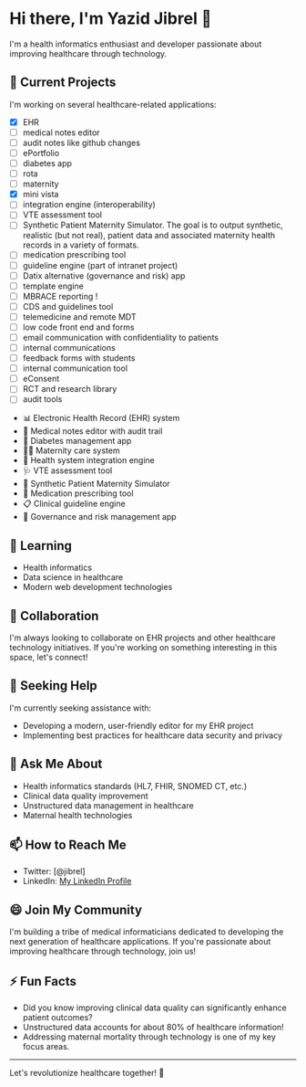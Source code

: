 # Hi there, I'm Yazid Jibrel 👋

I'm a health informatics enthusiast and developer passionate about improving healthcare through technology.

## 🔭 Current Projects

I'm working on several healthcare-related applications:


- [X] EHR 
- [ ] medical notes editor 
- [ ] audit notes like github changes 
- [ ] ePortfolio
- [ ] diabetes app 
- [ ] rota
- [ ] maternity 
- [X] mini vista 
- [ ] integration engine (interoperability) 
- [ ] VTE assessment tool 
- [ ] Synthetic Patient Maternity Simulator. The goal is to output synthetic, realistic (but not real), patient data and associated maternity health records in a variety of formats.
- [ ] medication prescribing tool 
- [ ] guideline engine (part of intranet project) 
- [ ] Datix alternative (governance and risk) app 
- [ ] template engine
- [ ] MBRACE reporting !
- [ ] CDS and guidelines tool
- [ ] telemedicine and remote MDT 
- [ ] low code front end and forms 
- [ ] email communication with confidentiality to patients 
- [ ] internal communications 
- [ ] feedback forms with students
- [ ] internal communication tool
- [ ] eConsent
- [ ] RCT and research library
- [ ] audit tools 

- 📊 Electronic Health Record (EHR) system
- 📝 Medical notes editor with audit trail
- 📱 Diabetes management app
- 👩‍⚕️ Maternity care system
- 🔗 Health system integration engine
- 🩺 VTE assessment tool
- 🤖 Synthetic Patient Maternity Simulator
- 💊 Medication prescribing tool
- 📋 Clinical guideline engine
- 🏥 Governance and risk management app

## 🌱 Learning

- Health informatics
- Data science in healthcare
- Modern web development technologies

## 👯 Collaboration

I'm always looking to collaborate on EHR projects and other healthcare technology initiatives. If you're working on something interesting in this space, let's connect!

## 🤔 Seeking Help

I'm currently seeking assistance with:
- Developing a modern, user-friendly editor for my EHR project
- Implementing best practices for healthcare data security and privacy

## 💬 Ask Me About

- Health informatics standards (HL7, FHIR, SNOMED CT, etc.)
- Clinical data quality improvement
- Unstructured data management in healthcare
- Maternal health technologies

## 📫 How to Reach Me

- Twitter: [@jibrel]
- LinkedIn: [My LinkedIn Profile](https://www.linkedin.com/in/yazidjibrel/)

## 😄 Join My Community

I'm building a tribe of medical informaticians dedicated to developing the next generation of healthcare applications. If you're passionate about improving healthcare through technology, join us!

## ⚡ Fun Facts

- Did you know improving clinical data quality can significantly enhance patient outcomes?
- Unstructured data accounts for about 80% of healthcare information!
- Addressing maternal mortality through technology is one of my key focus areas.

---

Let's revolutionize healthcare together! 🚀
